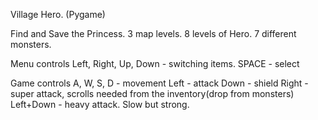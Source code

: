 Village Hero.
(Pygame)

Find and Save the Princess.
3 map levels. 8 levels of Hero. 7 different monsters.

Menu controls
Left, Right, Up, Down  - switching items.
SPACE - select

Game controls
A, W, S, D - movement
Left - attack
Down - shield
Right - super attack, scrolls needed from the inventory(drop from monsters)
Left+Down - heavy attack. Slow but strong.

